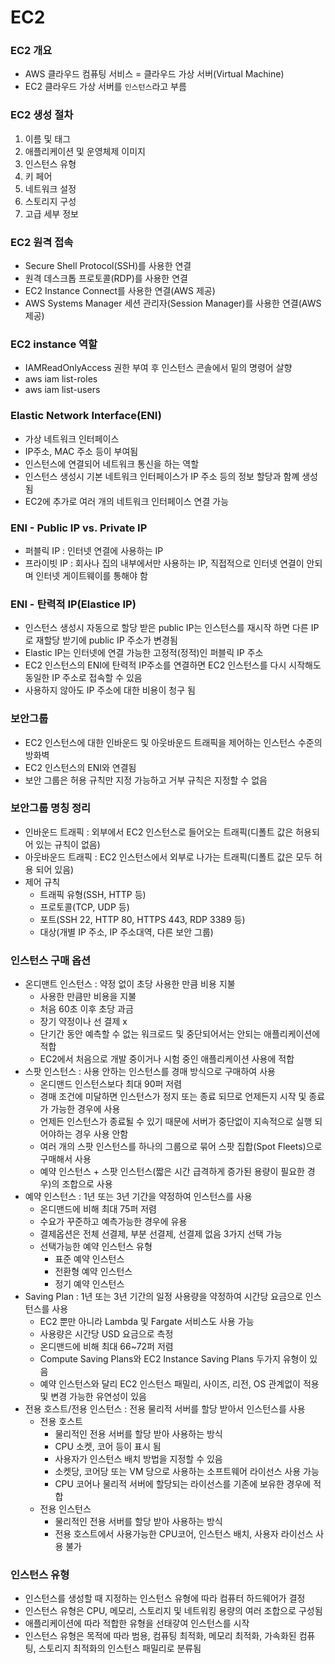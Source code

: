 # EC2

### EC2 개요
- AWS 클라우드 컴퓨팅 서비스 = 클라우드 가상 서버(Virtual Machine)
- EC2 클라우드 가상 서버를 `인스턴스`라고 부름

### EC2 생성 절차
1. 이름 및 태그
2. 애플리케이션 및 운영체제 이미지
3. 인스턴스 유형
4. 키 페어
5. 네트워크 설정
6. 스토리지 구성
7. 고급 세부 정보

### EC2 원격 접속
- Secure Shell Protocol(SSH)를 사용한 연결
- 원격 데스크톱 프로토콜(RDP)를 사용한 연결
- EC2 Instance Connect를 사용한 연결(AWS 제공)
- AWS Systems Manager 세션 관리자(Session Manager)를 사용한 연결(AWS 제공)

### EC2 instance 역할
- IAMReadOnlyAccess 권한 부여 후 인스턴스 콘솔에서 밑의 명령어 살향
- aws iam list-roles
- aws iam list-users

### Elastic Network Interface(ENI)
- 가상 네트워크 인터페이스
- IP주소, MAC 주소 등이 부여됨
- 인스턴스에 연결되어 네트워크 통신을 하는 역할
- 인스턴스 생성시 기본 네트워크 인터페이스가 IP 주소 등의 정보 할당과 함꼐 생성됨
- EC2에 추가로 여러 개의 네트워크 인터페이스 연결 가능

### ENI - Public IP vs. Private IP
- 퍼블릭 IP : 인터넷 연결에 사용하는 IP
- 프라이빗 IP : 회사나 집의 내부에서만 사용하는 IP, 직접적으로 인터넷 연결이 안되며 인터넷 게이트웨이를 통해야 함

### ENI - 탄력적 IP(Elastice IP)
- 인스턴스 생성시 자동으로 할당 받은 public IP는 인스턴스를 재시작 하면 다른 IP로 재할당 받기에 public IP 주소가 변경됨
- Elastic IP는 인터넷에 연결 가능한 고정적(정적)인 퍼블릭 IP 주소
- EC2 인스턴스의 ENI에 탄력적 IP주소를 연결하면 EC2 인스턴스를 다시 시작해도 동일한 IP 주소로 접속할 수 있음
- 사용하지 않아도 IP 주소에 대한 비용이 청구 됨

### 보안그룹
- EC2 인스턴스에 대한 인바운드 및 아웃바운드 트래픽을 제어하는 인스턴스 수준의 방화벽
- EC2 인스턴스의 ENI와 연결됨
- 보안 그룹은 허용 규칙만 지정 가능하고 거부 규칙은 지정할 수 없음

### 보안그룹 명칭 정리
- 인바운드 트래픽 : 외부에서 EC2 인스턴스로 들어오는 트래픽(디폴트 값은 허용되어 있는 규칙이 없음)
- 아웃바운드 트래픽 : EC2 인스턴스에서 외부로 나가는 트래픽(디폴트 값은 모두 허용 되어 있음)
- 제어 규칙
    - 트래픽 유형(SSH, HTTP 등)
    - 프로토콜(TCP, UDP 등)
    - 포트(SSH 22, HTTP 80, HTTPS 443, RDP 3389 등)
    - 대상(개별 IP 주소, IP 주소대역, 다른 보안 그룹)

### 인스턴스 구매 옵션
- 온디맨트 인스턴스 : 약정 없이 초당 사용한 만큼 비용 지불
    - 사용한 만큼만 비용을 지불
    - 처음 60초 이후 초당 과금
    - 장기 약정이나 선 결제 x
    - 단기간 동안 예측할 수 없는 워크로드 및 중단되어서는 안되는 애플리케이션에 적합
    - EC2에서 처음으로 개발 중이거나 시험 중인 애플리케이션 사용에 적합
- 스팟 인스턴스 : 사용 안하는 인스턴스를 경매 방식으로 구매하여 사용
    - 온디맨드 인스턴스보다 최대 90퍼 저렴
    - 경매 조건에 미달하면 인스턴스가 정지 또는 종료 되므로 언제든지 시작 및 종료가 가능한 경우에 사용
    - 언제든 인스턴스가 종료될 수 있기 때문에 서버가 중단없이 지속적으로 실행 되어야하는 경우 사용 안함
    - 여러 개의 스팟 인스턴스를 하나의 그룹으로 묶어 스팟 집합(Spot Fleets)으로 구매해서 사용
    - 예약 인스턴스 + 스팟 인스턴스(짧은 시간 급격하게 증가된 용량이 필요한 경우)의 조합으로 사용
- 예약 인스턴스 : 1년 또는 3년 기간을 약정하여 인스턴스를 사용
    - 온디맨드에 비해 최대 75퍼 저렴
    - 수요가 꾸준하고 예측가능한 경우에 유용
    - 결제옵션은 전체 선결제, 부분 선결제, 선결제 없음 3가지 선택 가능
    - 선택가능한 예약 인스턴스 유형
        - 표준 예약 인스턴스
        - 전환형 예약 인스턴스
        - 정기 예약 인스턴스
- Saving Plan : 1년 또는 3년 기간의 일정 사용량을 약정하여 시간당 요금으로 인스턴스를 사용
    - EC2 뿐만 아니라 Lambda 및 Fargate 서비스도 사용 가능
    - 사용량은 시간당 USD 요금으로 측정
    - 온디맨드에 비해 최대 66~72퍼 저렴
    - Compute Saving Plans와 EC2 Instance Saving Plans 두가지 유형이 있음
    - 예약 인스턴스와 달리 EC2 인스턴스 패밀리, 사이즈, 리전, OS 관계없이 적용 및 변경 가능한 유연성이 있음
- 전용 호스트/전용 인스턴스 : 전용 물리적 서버를 할당 받아서 인스턴스를 사용
    - 전용 호스트
        - 물리적인 전용 서버를 할당 받아 사용하는 방식
        - CPU 소켓, 코어 등이 표시 됨
        - 사용자가 인스턴스 배치 방법을 지정할 수 있음
        - 소켓당, 코어당 또는 VM 당으로 사용하는 소프트웨어 라이선스 사용 가능
        - CPU 코어나 물리적 서버에 할당되는 라이선스를 기존에 보유한 경우에 적합
    - 전용 인스턴스
        - 물리적인 전용 서버를 할당 받아 사용하는 방식
        - 전용 호스트에서 사용가능한 CPU코어, 인스턴스 배치, 사용자 라이선스 사용 불가

### 인스턴스 유형
- 인스턴스를 생성할 때 지정하는 인스턴스 유형에 따라 컴퓨터 하드웨어가 결정
- 인스턴스 유형은 CPU, 메모리, 스토리지 및 네트워킹 용량의 여러 조합으로 구성됨
- 애플리케이션에 따라 적합한 유형을 선태갛여 인스턴스를 시작
- 인스턴스 유형은 목적에 따라 범용, 컴퓨팅 최적화, 메모리 최적화, 가속화된 컴퓨팅, 스토리지 최적화의 인스턴스 패밀리로 분류됨
